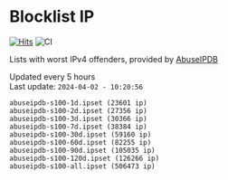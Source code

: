 # Blocklist IP

[![Hits](https://hits.seeyoufarm.com/api/count/incr/badge.svg?url=https%3A%2F%2Fgithub.com%2Fborestad%2Fblocklist-ip%2F&count_bg=%2379C83D&title_bg=%23555555&icon=&icon_color=%23E7E7E7&title=hits&edge_flat=false)](https://hits.seeyoufarm.com)  ![CI](https://img.shields.io/github/workflow/status/borestad/blocklist-ip/CI?style=flat-square)

Lists with worst IPv4 offenders, provided by [AbuseIPDB](https://www.abuseipdb.com/)

<!-- FOOTER-PLACEHOLDER -->
Updated every 5 hours<br>
Last update: `2024-04-02 - 10:20:56`
```
abuseipdb-s100-1d.ipset (23601 ip)
abuseipdb-s100-2d.ipset (27356 ip)
abuseipdb-s100-3d.ipset (30366 ip)
abuseipdb-s100-7d.ipset (38384 ip)
abuseipdb-s100-30d.ipset (59160 ip)
abuseipdb-s100-60d.ipset (82255 ip)
abuseipdb-s100-90d.ipset (105035 ip)
abuseipdb-s100-120d.ipset (126266 ip)
abuseipdb-s100-all.ipset (506473 ip)
```
